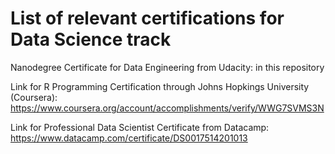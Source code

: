 # List of relevant certifications for Data Science track

Nanodegree Certificate for Data Engineering from Udacity:
in this repository

Link for R Programming Certification through Johns Hopkings University (Coursera):
https://www.coursera.org/account/accomplishments/verify/WWG7SVMS3N

Link for Professional Data Scientist Certificate from Datacamp:
https://www.datacamp.com/certificate/DS0017514201013
